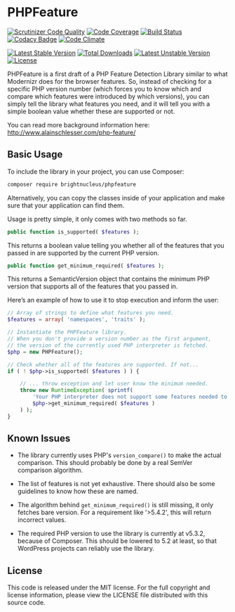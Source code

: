 # PHPFeature

[![Scrutinizer Code Quality](https://scrutinizer-ci.com/g/brightnucleus/phpfeature/badges/quality-score.png?b=master)](https://scrutinizer-ci.com/g/brightnucleus/phpfeature/?branch=master)
[![Code Coverage](https://scrutinizer-ci.com/g/brightnucleus/phpfeature/badges/coverage.png?b=master)](https://scrutinizer-ci.com/g/brightnucleus/phpfeature/?branch=master)
[![Build Status](https://scrutinizer-ci.com/g/brightnucleus/phpfeature/badges/build.png?b=master)](https://scrutinizer-ci.com/g/brightnucleus/phpfeature/build-status/master)
[![Codacy Badge](https://api.codacy.com/project/badge/grade/2fbc26a45380443c804ef8de5ba07f33)](https://www.codacy.com/app/BrightNucleus/phpfeature)
[![Code Climate](https://codeclimate.com/github/brightnucleus/phpfeature/badges/gpa.svg)](https://codeclimate.com/github/brightnucleus/phpfeature)

[![Latest Stable Version](https://poser.pugx.org/brightnucleus/phpfeature/v/stable)](https://packagist.org/packages/brightnucleus/phpfeature)
[![Total Downloads](https://poser.pugx.org/brightnucleus/phpfeature/downloads)](https://packagist.org/packages/brightnucleus/phpfeature)
[![Latest Unstable Version](https://poser.pugx.org/brightnucleus/phpfeature/v/unstable)](https://packagist.org/packages/brightnucleus/phpfeature)
[![License](https://poser.pugx.org/brightnucleus/phpfeature/license)](https://packagist.org/packages/brightnucleus/phpfeature)

PHPFeature is a first draft of a PHP Feature Detection Library similar to what Modernizr does for the browser features. So, instead of checking for a specific PHP version number (which forces you to know which and compare which features were introduced by which versions), you can simply tell the library what features you need, and it will tell you with a simple boolean value whether these are supported or not.

You can read more background information here: http://www.alainschlesser.com/php-feature/

## Basic Usage

To include the library in your project, you can use Composer:

```BASH
composer require brightnucleus/phpfeature
```

Alternatively, you can copy the classes inside of your application and make sure that your application can find them.

Usage is pretty simple, it only comes with two methods so far.

```PHP
public function is_supported( $features );
```

This returns a boolean value telling you whether all of the features that you passed in are supported by the current PHP version.

```PHP
public function get_minimum_required( $features );
```

This returns a SemanticVersion object that contains the minimum PHP version that supports all of the features that you passed in.

Here’s an example of how to use it to stop execution and inform the user:

```PHP
// Array of strings to define what features you need.
$features = array( 'namespaces', 'traits' );

// Instantiate the PHPFeature library.
// When you don't provide a version number as the first argument,
// the version of the currently used PHP interpreter is fetched.
$php = new PHPFeature();

// Check whether all of the features are supported. If not...
if ( ! $php->is_supported( $features ) ) {

    // ... throw exception and let user know the minimum needed.
    throw new RuntimeException( sprintf(
        'Your PHP interpreter does not support some features needed to run this application. Please upgrade to version %1$s or newer.',
        $php->get_minimum_required( $features )
    ) );
}
```

## Known Issues

* The library currently uses PHP's `version_compare()` to make the actual comparison. This should probably be done by a real SemVer comparison algorithm.

* The list of features is not yet exhaustive. There should also be some guidelines to know how these are named.

* The algorithm behind `get_minimum_required()` is still missing, it only fetches bare version. For a requirement like '>5.4.2', this will return incorrect values.

* The required PHP version to use the library is currently at v5.3.2, because of Composer. This should be lowered to 5.2 at least, so that WordPress projects can reliably use the library.

## License

This code is released under the MIT license. For the full copyright and license information, please view the LICENSE file distributed with this source code.
